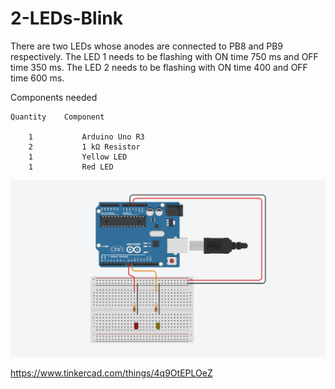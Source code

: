 # 2-LEDs-Blink

There are two LEDs whose anodes are connected to PB8 and PB9 respectively. The LED 1 needs to be flashing with ON time 750 ms and OFF time 350 ms. The LED 2 needs to be flashing with ON time 400 and OFF time 600 ms. 

Components needed

    Quantity	Component 

        1           Arduino Uno R3
        2           1 kΩ Resistor
        1	        Yellow LED
        1	        Red LED
    

![alt text](https://github.com/khairulfaisal97/MCTE4342-Embedded-System-Design/blob/main/Week%204/EXP_7/EXP%207.png?raw=true)

https://www.tinkercad.com/things/4q9OtEPLOeZ
